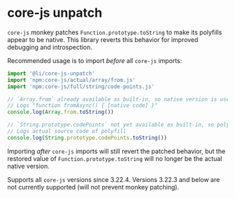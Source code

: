 # core-js unpatch

`core-js` monkey patches `Function.prototype.toString` to make its polyfills appear to be native. This library reverts this behavior for improved debugging and introspection.

Recommended usage is to import _before_ all `core-js` imports:

```js
import '@li/core-js-unpatch'
import 'npm:core-js/actual/array/from.js'
import 'npm:core-js/full/string/code-points.js'

// `Array.from` already available as built-in, so native version is used:
// Logs "function fromAsync() { [native code] }"
console.log(Array.from.toString())

// `String.prototype.codePoints` not yet available as built-in, so polyfill is used:
// Logs actual source code of polyfill
console.log(String.prototype.codePoints.toString())
```

Importing _after_ `core-js` imports will still revert the patched behavior, but the restored value of `Function.prototype.toString` will no longer be the actual native version.

Supports all `core-js` versions since 3.22.4. Versions 3.22.3 and below are not currently supported (will not prevent monkey patching).
